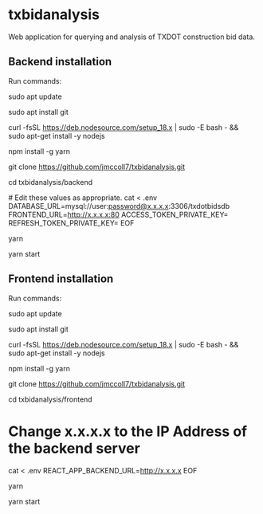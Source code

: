 # txbidanalysis
Web application for querying and analysis of TXDOT construction bid data.

## Backend installation

Run commands:

sudo apt update

sudo apt install git

curl -fsSL https://deb.nodesource.com/setup_18.x | sudo -E bash - &&\
sudo apt-get install -y nodejs

npm install -g yarn

git clone https://github.com/jmccoll7/txbidanalysis.git

cd txbidanalysis/backend

\# Edit these values as appropriate.
cat <<EOF > .env
DATABASE_URL=mysql://user:password@x.x.x.x:3306/txdotbidsdb
FRONTEND_URL=http://x.x.x.x:80
ACCESS_TOKEN_PRIVATE_KEY=
REFRESH_TOKEN_PRIVATE_KEY=
EOF

yarn

yarn start


## Frontend installation

Run commands:

sudo apt update

sudo apt install git

curl -fsSL https://deb.nodesource.com/setup_18.x | sudo -E bash - &&\
sudo apt-get install -y nodejs

npm install -g yarn

git clone https://github.com/jmccoll7/txbidanalysis.git

cd txbidanalysis/frontend

# Change x.x.x.x to the IP Address of the backend server
cat <<EOF > .env
REACT_APP_BACKEND_URL=http://x.x.x.x
EOF

yarn

yarn start
